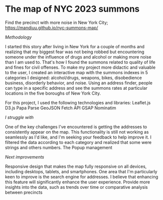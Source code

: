 # The map of NYC 2023 summons 

Find the precinct with more noise in New York City; https://mandiuu.github.io/nyc-summons-map/

*Methodology*

I started this story after living in New York for a couple of months and realizing that my biggest fear was not being robbed but encountering someone under the influence of drugs and alcohol or making more noise than I am used to. That's how I found the summons related to quality of life and fines for civil offenses.
To make my project more didactic and valuable to the user, I created an interactive map with the summons indexes in 5 categories I designed: alcohol/drugs, weapons, bikes, disobedience business, disorderly behavior, and noise. Using an address finder, people can type in a specific address and see the summons rates at particular locations in the five boroughs of New York City.

For this project, I used the following technologies and libraries:
Leaflet.js
D3.js
Papa Parse
GeoJSON
Fetch API
GSAP
Nominatim

*I struggle with*

One of the key challenges I've encountered is getting the addresses to consistently appear on the map. This functionality is still not working as seamlessly as I'd like, and I'm seeking your feedback to help improve it.
I filtered the data according to each category and realized that some were strings and others numbers.
The Popup management


*Next improvements*

Responsive design that makes the map fully responsive on all devices, including desktops, tablets, and smartphones.
One area that I'm particularly keen to improve is the search engine for addresses. I believe that enhancing this feature will significantly enhance the user experience.
Provide more insights into the data, such as trends over time or comparative analysis between precincts